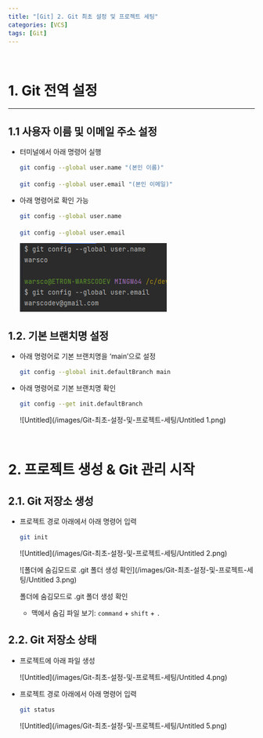 ```yaml
---
title: "[Git] 2. Git 최초 설정 및 프로젝트 세팅"
categories: [VCS]
tags: [Git]
---
```


<br>

# 1. Git 전역 설정
---
## 1.1 사용자 이름 및 이메일 주소 설정



- 터미널에서 아래 명령어 실행

    ```bash
    git config --global user.name "(본인 이름)"
    
    git config --global user.email "(본인 이메일)"
    ```

- 아래 명령어로 확인 가능

    ```bash
    git config --global user.name
    
    git config --global user.email
    ```

  ![Untitled](/images/Git-최초-설정-및-프로젝트-세팅/Untitled.png)


## 1.2. 기본 브랜치명 설정

- 아래 명령어로 기본 브랜치명을 ‘main’으로 설정

    ```bash
    git config --global init.defaultBranch main
    ```

- 아래 명령어로 기본 브랜치명 확인

    ```bash
    git config --get init.defaultBranch
    ```

  ![Untitled](/images/Git-최초-설정-및-프로젝트-세팅/Untitled 1.png)

<br>

# 2. 프로젝트 생성 & Git 관리 시작

## 2.1. Git 저장소 생성

- 프로젝트 경로 아래에서 아래 명령어 입력

    ```bash
    git init
    ```

  ![Untitled](/images/Git-최초-설정-및-프로젝트-세팅/Untitled 2.png)

  ![폴더에 숨김모드로 .git 폴더 생성 확인](/images/Git-최초-설정-및-프로젝트-세팅/Untitled 3.png)

  폴더에 숨김모드로 .git 폴더 생성 확인

    - 맥에서 숨김 파일 보기: `command` + `shift` + `.`


## 2.2. Git 저장소 상태

- 프로젝트에 아래 파일 생성

  ![Untitled](/images/Git-최초-설정-및-프로젝트-세팅/Untitled 4.png)

- 프로젝트 경로 아래에서 아래 명령어 입력

    ```bash
    git status
    ```

  ![Untitled](/images/Git-최초-설정-및-프로젝트-세팅/Untitled 5.png)